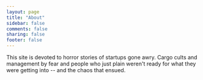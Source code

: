 ```yaml
---
layout: page
title: "About"
sidebar: false
comments: false
sharing: false
footer: false
---
```

This site is devoted to horror stories of startups gone awry.  Cargo cults and
management by fear and people who just plain weren't ready for what they were
getting into -- and the chaos that ensued.

